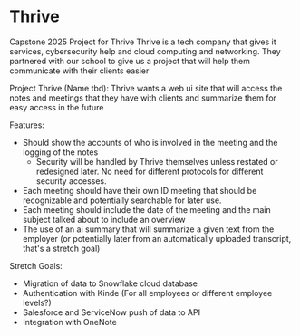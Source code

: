# Thrive
Capstone 2025 Project for Thrive
Thrive is a tech company that gives it services, cybersecurity help and cloud computing and networking. 
They partnered with our school to give us a project that will help them communicate with their clients easier

Project Thrive (Name tbd):
Thrive wants a web ui site that will access the notes and meetings that they have with clients and summarize them for easy access in the future

Features: 

- Should show the accounts of who is involved in the meeting and the logging of the notes
  - Security will be handled by Thrive themselves unless restated or redesigned later. No need for different protocols for different security accesses.
- Each meeting should have their own ID meeting that should be recognizable and potentially searchable for later use.
- Each meeting should include the date of the meeting and the main subject talked about to include an overview
- The use of an ai summary that will summarize a given text from the employer (or potentially later from an automatically uploaded transcript, that's a stretch goal)

Stretch Goals:
- Migration of data to Snowflake cloud database
- Authentication with Kinde (For all employees or different employee levels?)
- Salesforce and ServiceNow push of data to API
- Integration with OneNote




